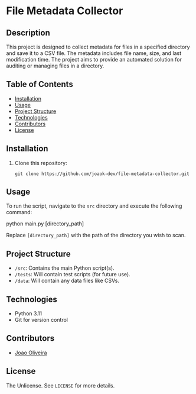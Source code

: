 # File Metadata Collector

## Description

This project is designed to collect metadata for files in a specified directory and save it to a CSV file. The metadata includes file name, size, and last modification time. The project aims to provide an automated solution for auditing or managing files in a directory.

## Table of Contents

- [Installation](#installation)
- [Usage](#usage)
- [Project Structure](#project-structure)
- [Technologies](#technologies)
- [Contributors](#contributors)
- [License](#license)

## Installation

1. Clone this repository:
    ```
    git clone https://github.com/joaok-dev/file-metadata-collector.git
    ```
## Usage

To run the script, navigate to the `src` directory and execute the following command:

python main.py [directory_path]

Replace `[directory_path]` with the path of the directory you wish to scan.

## Project Structure

- `/src`: Contains the main Python script(s).
- `/tests`: Will contain test scripts (for future use).
- `/data`: Will contain any data files like CSVs.

## Technologies

- Python 3.11
- Git for version control

## Contributors

- [Joao Oliveira](https://github.com/joaok-dev)

## License

The Unlicense. See `LICENSE` for more details.
